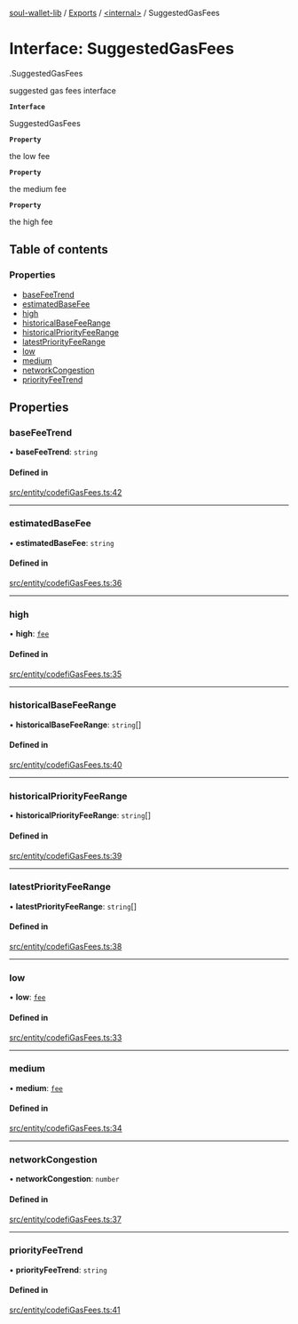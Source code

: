 [soul-wallet-lib](../README.md) / [Exports](../modules.md) / [<internal\>](../modules/internal_.md) / SuggestedGasFees

# Interface: SuggestedGasFees

[<internal>](../modules/internal_.md).SuggestedGasFees

suggested gas fees interface

**`Interface`**

SuggestedGasFees

**`Property`**

the low fee

**`Property`**

the medium fee

**`Property`**

the high fee

## Table of contents

### Properties

- [baseFeeTrend](internal_.SuggestedGasFees.md#basefeetrend)
- [estimatedBaseFee](internal_.SuggestedGasFees.md#estimatedbasefee)
- [high](internal_.SuggestedGasFees.md#high)
- [historicalBaseFeeRange](internal_.SuggestedGasFees.md#historicalbasefeerange)
- [historicalPriorityFeeRange](internal_.SuggestedGasFees.md#historicalpriorityfeerange)
- [latestPriorityFeeRange](internal_.SuggestedGasFees.md#latestpriorityfeerange)
- [low](internal_.SuggestedGasFees.md#low)
- [medium](internal_.SuggestedGasFees.md#medium)
- [networkCongestion](internal_.SuggestedGasFees.md#networkcongestion)
- [priorityFeeTrend](internal_.SuggestedGasFees.md#priorityfeetrend)

## Properties

### baseFeeTrend

• **baseFeeTrend**: `string`

#### Defined in

[src/entity/codefiGasFees.ts:42](https://github.com/zhangshengjie/soulwalletlib/blob/93d2029/src/entity/codefiGasFees.ts#L42)

___

### estimatedBaseFee

• **estimatedBaseFee**: `string`

#### Defined in

[src/entity/codefiGasFees.ts:36](https://github.com/zhangshengjie/soulwalletlib/blob/93d2029/src/entity/codefiGasFees.ts#L36)

___

### high

• **high**: [`fee`](internal_.fee.md)

#### Defined in

[src/entity/codefiGasFees.ts:35](https://github.com/zhangshengjie/soulwalletlib/blob/93d2029/src/entity/codefiGasFees.ts#L35)

___

### historicalBaseFeeRange

• **historicalBaseFeeRange**: `string`[]

#### Defined in

[src/entity/codefiGasFees.ts:40](https://github.com/zhangshengjie/soulwalletlib/blob/93d2029/src/entity/codefiGasFees.ts#L40)

___

### historicalPriorityFeeRange

• **historicalPriorityFeeRange**: `string`[]

#### Defined in

[src/entity/codefiGasFees.ts:39](https://github.com/zhangshengjie/soulwalletlib/blob/93d2029/src/entity/codefiGasFees.ts#L39)

___

### latestPriorityFeeRange

• **latestPriorityFeeRange**: `string`[]

#### Defined in

[src/entity/codefiGasFees.ts:38](https://github.com/zhangshengjie/soulwalletlib/blob/93d2029/src/entity/codefiGasFees.ts#L38)

___

### low

• **low**: [`fee`](internal_.fee.md)

#### Defined in

[src/entity/codefiGasFees.ts:33](https://github.com/zhangshengjie/soulwalletlib/blob/93d2029/src/entity/codefiGasFees.ts#L33)

___

### medium

• **medium**: [`fee`](internal_.fee.md)

#### Defined in

[src/entity/codefiGasFees.ts:34](https://github.com/zhangshengjie/soulwalletlib/blob/93d2029/src/entity/codefiGasFees.ts#L34)

___

### networkCongestion

• **networkCongestion**: `number`

#### Defined in

[src/entity/codefiGasFees.ts:37](https://github.com/zhangshengjie/soulwalletlib/blob/93d2029/src/entity/codefiGasFees.ts#L37)

___

### priorityFeeTrend

• **priorityFeeTrend**: `string`

#### Defined in

[src/entity/codefiGasFees.ts:41](https://github.com/zhangshengjie/soulwalletlib/blob/93d2029/src/entity/codefiGasFees.ts#L41)
